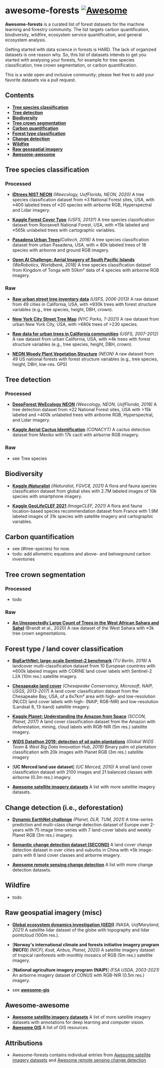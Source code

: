 # awesome-forests [![Awesome](https://awesome.re/badge-flat2.svg)](https://awesome.re)
**Awesome-forests** is a curated list of forest datasets for the machine learning and forestry community. The list targets carbon quantification, biodiversity, wildfire, ecosystem service quantification, and general ecosystem analysis.

Getting started with data science in forests is HARD. The lack of organized datasets is one reason why. So, this list of datasets intends to get you started with analysing your forests, for example for tree species classification, tree crown segmentation, or carbon quantification.

This is a wide open and inclusive community; please feel free to add your favorite datasets via a pull request. 

## Contents
- [**Tree species classification**](#tree-species-classification)
- [**Tree detection**](#tree-detection)
- [**Biodiversity**](#biodiversity)
- [**Tree crown segmentation**](#tree-crown-segmentation)
- [**Carbon quantification**](#carbon-quantification)
- [**Forest type classification**](#forest-type-/-land-cover-classification)
- [**Change detection**](#change-detection)
- [**Wildfire**](#wildfire)
- [**Raw geospatial imagery**](#raw-geospatial-imagery)
- [**Awesome-awesome**](#awesome-awesome)

## Tree species classification
### Processed
- [**IDtrees NIST NEON**](https://idtrees.org/competition/) *(Weecology, UofFlorida, NEON, 2020)*
A tree species classification dataset from ≈3 National Forest sites, USA, with ≈400 labeled trees of ≈20 species with airborne RGB, Hyperspectral and Lidar imagery.

- [**Kaggle Forest Cover Type**](https://www.kaggle.com/c/forest-cover-type-kernels-only/data) *(USFS, 2013?)*
A tree species classification dataset from Roosevelt National Forest, USA, with ≈15k labeled and ≈565k unlabeled trees with cartographic variables.

- [**Pasadena Urban Trees**](http://www.vision.caltech.edu/registree/publications-and-dataset.html)*(Caltech, 2016)*
A tree species classification dataset from urban Pasadena, USA, with ≈ 80k labeled trees of 18 species with airborne and ground RGB imagery.

- [**Open AI Challenge: Aerial Imagery of South Pacific Islands**](https://docs.google.com/document/d/16kKik2clGutKejU8uqZevNY6JALf4aVk2ELxLeR-msQ/edit) *(WeRobotics, Worldbank, 2018)*
A tree species classification dataset from Kingdom of Tonga with 50km² data of 4 species with airborne RGB imagery.

### Raw
- [**Raw urban street tree inventory data**](https://enterprisecontentnew-usfs.hub.arcgis.com/datasets/raw-urban-street-tree-inventory-data-for-49-california-cities) *(USFS, 2006-2013)*
A raw dataset from 49 cities in California, USA, with ≈930k trees with forest structure variables (e.g., tree species, height, DBH, crown).

- [**New York City Street Tree Map**](https://tree-map.nycgovparks.org/) *(NYC Parks, ?-2021)*
A raw dataset from urban New York City, USA, with >680k trees of >230 species.

- [**Raw data for urban trees in California communities**](https://enterprisecontentnew-usfs.hub.arcgis.com/datasets/7421b43097d04e82ba05835bda8600ec) *(USFS, 2007-2012)*
A raw dataset from urban California, USA, with ≈4k trees with forest structure variables (e.g., tree species, height, DBH, crown).

- [**NEON Woody Plant Vegetation Structure**](https://data.neonscience.org/browse-data) *(NEON)*
A raw dataset from 49 US national forests with forest structure variables (e.g., tree species, height, DBH, low-res. GPS)

## Tree detection
### Processed
- [**DeepForest WeEcology NEON**](https://github.com/weecology/NeonTreeEvaluation) *(Weecology, NEON, UofFlorida, 2018)*
A tree detection dataset from ≈22 National Forest sites, USA with >15k labeled and >400k unlabeled trees with airborne RGB, Hyperspectral, and Lidar imagery.

- [**Kaggle Aerial Cactus Identification**](https://www.kaggle.com/c/inaturalist-2019-fgvc6/overview) *(CONACYT)*
A cactus detection dataset from Mexiko with 17k cacti with airborne RGB imagery.

### Raw
* see Tree species

## Biodiversity
- [**Kaggle iNaturalist**](https://www.kaggle.com/c/inaturalist-2021) *(iNaturalist, FGVC8, 2021)*
A flora and fauna species classification dataset from global sites with 2.7M labeled images of 10k species with smartphone imagery.

- [**Kaggle GeoLifeCLEF 2021**](https://www.imageclef.org/GeoLifeCLEF2021) *(ImageCLEF, 2021)*
A flora and fauna location-based species recommendation dataset from France with 1.9M labeled images of 31k species with satellite imagery and cartographic variables.

## Carbon quantification
* see (#tree-species) for now.
* todo: add allometric equations and above- and belowground carbon inventories

## Tree crown segmentation
### Processed
* todo

### Raw
* [**An Unexpectedly Large Count of Trees in the West African Sahara and Sahel**](https://daac.ornl.gov/cgi-bin/dsviewer.pl?ds_id=1832) (Brandt et al., 2020)
A raw dataset of the West Sahara with ≈3k tree crown segmentations.

## Forest type / land cover classification
- [**BigEarthNet: large-scale Sentinel-2 benchmark**](http://bigearth.net/) *(TU Berlin, 2019)*
A landcover multi-classification dataset from 10 European countries with ≈600k labeled images with CORINE land cover labels with Sentinel-2 L2A (10m res.) satellite imagery.

- [**Chesapeake land cover**](http://lila.science/datasets/chesapeakelandcover) *(Chesapeake Conservancy, Microsoft, NAIP, USGS, 2013-2017)*
A land cover classification dataset from the Chesapeake Bay, USA, of a 6x7km² area with high- and low-resolution (NLCD) land cover labels with high- (NAIP, RGB-NIR) and low-resolution (Landsat 8, 13-band) satellite imagery.

- [**Kaggle Planet: Understanding the Amazon from Space**](https://www.kaggle.com/c/planet-understanding-the-amazon-from-space) *(SCCON, Planet, 2017)*
A land cover classification dataset from the Amazon with deforestation, mining, cloud labels with RGB-NIR (5m res.) satellite imagery.

- [**WiDS Datathon 2019: detection of oil palm plantations**](https://www.kaggle.com/c/widsdatathon2019) *(Global WiDS Team & West Big Data Innovation Hub, 2019)*
Binary palm oil plantation classification with 20k images with Planet RGB (3m res.) satellite imagery

- [**UC Merced land use dataset**] *(UC Merced, 2010)*
A small land cover classification dataset with 2100 images and 21 balanced classes with airborne (0.3m res.) imagery.

- [**Awesome satellite imagery datasets**](https://github.com/chrieke/awesome-satellite-imagery-datasets)
A list with more satellite imagery datasets.

## Change detection (i.e., deforestation)
- [**Dynamic EarthNet challenge**](http://www.classic.grss-ieee.org/earthvision2021/challenge.html) *(Planet, DLR, TUM, 2021)*
A time-series prediction and multi-class change detection dataset of Europe over 2-years with 75 image time-series with 7 land-cover labels and weekly Planet RGB (3m res.) imagery.

- [**Semantic change detection dataset (SECOND)**](http://www.captain-whu.com/PROJECT/SCD/)
A land cover change detection dataset in over cities and suburbs in China with ≈5k image-pairs with 6 land cover classes and airborne imagery.

- [**Awesome remote sensing change detection**](https://github.com/wenhwu/awesome-remote-sensing-change-detection)
A list with more change detection datasets.

## Wildfire
* todo

## Raw geospatial imagery (misc)
- [**Global ecosystem dynamics investigation (GEDI)**](https://gedi.umd.edu/data/download/) *(NASA, UofMaryland, 2021)*
A satellite lidar dataset of the globe with topography and lidar pointcloud (100m res.).

- [**Norway's international climate and forests initiative imagery program (NICFI)**] *(NICFI, Ksat, Airbus, Planet, 2020)*
A satellite imagery dataset of tropical rainforests with monthly mosaics of RGB (5m res.) satellite imagery. 

- [**National agriculture imagery program (NAIP)**] *(FSA USDA, 2003-2021)*
An airborne imagery dataset of CONUS with RGB-NIR (0.5m res.) imagery.

- see [**awesome-gis**](https://github.com/sshuair/awesome-gis#data)

## Awesome-awesome
- [**Awesome satellite imagery datasets**](https://github.com/chrieke/awesome-satellite-imagery-datasets)
A list of more satellite imagery datasets with annotations for deep learning and computer vision.
- [**Awesome GIS**](https://github.com/sshuair/awesome-gis)
A list of GIS resources.

## Attributions
- Awesome-forests contains individual entries from [Awesome satellite imagery datasets](https://github.com/chrieke/awesome-satellite-imagery-datasets) and [Awesome remote sensing change detection](https://github.com/wenhwu/awesome-remote-sensing-change-detection)
